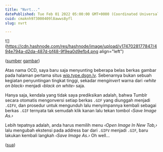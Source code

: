 ```yaml
---
title: "Nvrt..."
datePublished: Tue Feb 01 2022 05:00:00 GMT+0000 (Coordinated Universal Time)
cuid: cmaknh973000409l8awws8yfl
slug: nvrt

---
```


![](https://cdn.hashnode.com/res/hashnode/image/upload/v1747028177847/494e794a-d2da-487d-bf48-9f9ea0d9efb4.png align="left")

([sumber](https://wip.type.dsgn.lv/) [gambar](https://wip.type.dsgn.lv/))

Atas nama OCD, saya baru saja menyunting beberapa belas berkas gambar pada halaman pertama situs [wip.type.dsgn.lv](http://wip.type.dsgn.lv). Sebenarnya bukan sebuah kegiatan penyuntingan tingkat tinggi, sekadar meng*invert* warna dari *‹white on black›* menjadi *‹black on white›* saja.

Hanya saja, kendala yang tidak saya prediksikan adalah, bahwa Tumblr secara otomatis mengonversi setiap berkas `.GIF` yang diunggah menjadi `.GIFV`, dan prosedur untuk mengunduh lalu menyimpannya kembali sebagai berkas `.GIF` ternyata tak semudah klik kanan lalu tekan tombol *‹Save Image As.›*

Lebih tepatnya adalah, anda harus memilih menu *‹Open Image In New Tab,›* lalu mengubah ekstensi pada address bar dari `.GIFV` menjadi `.GIF`, baru lakukan kembali langkah *‹Save Image As.›* Oh well...

([sua](https://sua.ist))